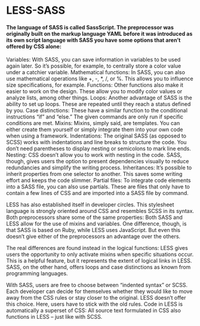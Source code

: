 # LESS-SASS
#### The language of SASS is called SassScript. The preprocessor was originally built on the markup language YAML before it was introduced as its own script language with SASS you have some options that aren’t offered by CSS alone:

Variables: With SASS, you can save information in variables to be used again later. So it’s possible, for example, to centrally store a color value under a catchier variable.
Mathematical functions: In SASS, you can also use mathematical operations like +, -, *, /, or %. This allows you to influence size specifications, for example.
Functions: Other functions also make it easier to work on the design. These allow you to modify color values or analyze lists, among other things.
Loops: Another advantage of SASS is the ability to set up loops. These are repeated until they reach a status defined by you.
Case distinctions: These have a similar function to the conditional instructions “if” and “else.” The given commands are only run if specific conditions are met.
Mixins: Mixins, simply said, are templates. You can either create them yourself or simply integrate them into your own code when using a framework.
Indentations: The original SASS (as opposed to SCSS) works with indentations and line breaks to structure the code. You don’t need parentheses to display nesting or semicolons to mark line ends.
Nesting: CSS doesn’t allow you to work with nesting in the code. SASS, though, gives users the option to present dependencies visually to reduce redundancies and simplify the writing process.
Inheritances: It’s possible to inherit properties from one selector to another. This saves some writing effort and keeps the code slimmer.
Partial files: To integrate code elements into a SASS file, you can also use partials. These are files that only have to contain a few lines of CSS and are imported into a SASS file by command.

LESS has also established itself in developer circles. This stylesheet language is strongly oriented around CSS and resembles SCSS in its syntax. Both preprocessors share some of the same properties: Both SASS and LESS allow for the use of mixins and variables. One difference, though, is that SASS is based on Ruby, while LESS uses JavaScript. But even this doesn’t give either of the preprocessors an advantage over the others.

The real differences are found instead in the logical functions: LESS gives users the opportunity to only activate mixins when specific situations occur. This is a helpful feature, but it represents the extent of logical links in LESS. SASS, on the other hand, offers loops and case distinctions as known from programming languages.

With SASS, users are free to choose between “indented syntax” or SCSS. Each developer can decide for themselves whether they would like to move away from the CSS rules or stay closer to the original. LESS doesn’t offer this choice. Here, users have to stick with the old rules. Code in LESS is automatically a superset of CSS: All source text formulated in CSS also functions in LESS – just like with SCSS.

